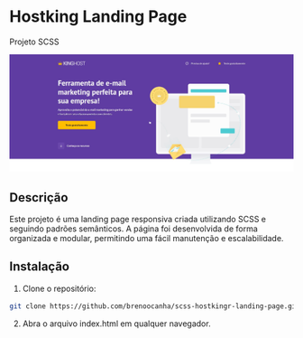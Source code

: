 # Hostking Landing Page

Projeto SCSS

![Screenshot](img/site-screenshot.jpg)

## Descrição

Este projeto é uma landing page responsiva criada utilizando SCSS e seguindo padrões semânticos. A página foi desenvolvida de forma organizada e modular, permitindo uma fácil manutenção e escalabilidade.

## Instalação

1. Clone o repositório:

```bash
git clone https://github.com/brenoocanha/scss-hostkingr-landing-page.git
```

2. Abra o arquivo index.html em qualquer navegador.
